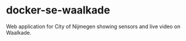 # docker-se-waalkade
Web application for City of Nijmegen showing sensors and live video on Waalkade.
